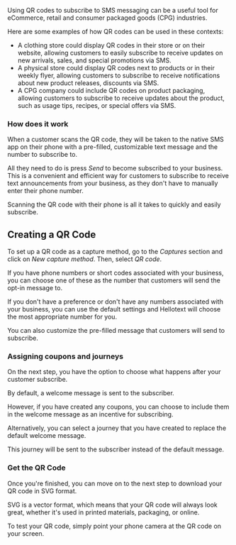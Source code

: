 Using QR codes to subscribe to SMS messaging can be a useful tool for eCommerce,  retail and consumer packaged goods (CPG) industries. 

Here are some examples of how QR codes can be used in these contexts:

* A clothing store could display QR codes in their store or on their website, allowing customers to easily subscribe to receive updates on new arrivals, sales, and special promotions via SMS.
* A physical store could display QR codes next to products or in their weekly flyer, allowing customers to subscribe to receive notifications about new product releases, discounts via SMS.
* A CPG company could include QR codes on product packaging, allowing customers to subscribe to receive updates about the product, such as usage tips, recipes, or special offers via SMS.

### How does it work

When a customer scans the QR code, they will be taken to the native SMS app on their phone with a pre-filled, customizable text message and the number to subscribe to. 

All they need to do is press *Send* to become subscribed to your business. This is a convenient and efficient way for customers to subscribe to receive text announcements from your business, as they don't have to manually enter their phone number. 

Scanning the QR code with their phone is all it takes to quickly and easily subscribe.

## Creating a QR Code

To set up a QR code as a capture method, go to the *Captures* section and click on *New capture method*. Then, select *QR code*. 

If you have phone numbers or short codes associated with your business, you can choose one of these as the number that customers will send the opt-in message to. 

If you don't have a preference or don't have any numbers associated with your business, you can use the default settings and Hellotext will choose the most appropriate number for you. 

You can also customize the pre-filled message that customers will send to subscribe.

### Assigning coupons and journeys

On the next step, you have the option to choose what happens after your customer subscribe. 

By default, a welcome message is sent to the subscriber. 

However, if you have created any coupons, you can choose to include them in the welcome message as an incentive for subscribing. 

Alternatively, you can select a journey that you have created to replace the default welcome message. 

This journey will be sent to the subscriber instead of the default message.

### Get the QR Code

Once you're finished, you can move on to the next step to download your QR code in SVG format. 

SVG is a vector format, which means that your QR code will always look great, whether it's used in printed materials, packaging, or online. 

To test your QR code, simply point your phone camera at the QR code on your screen.
